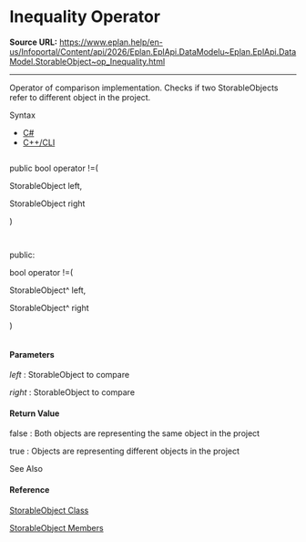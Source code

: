 # Inequality Operator

**Source URL:** https://www.eplan.help/en-us/Infoportal/Content/api/2026/Eplan.EplApi.DataModelu~Eplan.EplApi.DataModel.StorableObject~op_Inequality.html

---

Operator of comparison implementation. Checks if two StorableObjects refer to different object in the project.

Syntax

- [C#](#i-syntax-CS)
- [C++/CLI](#i-syntax-CPP2005)

```
```
public bool operator !=( 
   StorableObject left,
   StorableObject right
)
```
```

```
```
public:
bool operator !=( 
   StorableObject^ left,
   StorableObject^ right
)
```
```

#### Parameters

*left*
:   StorableObject to compare

*right*
:   StorableObject to compare

#### Return Value

false : Both objects are representing the same object in the project

true : Objects are representing different objects in the project



See Also

#### Reference

[StorableObject Class](Eplan.EplApi.DataModelu~Eplan.EplApi.DataModel.StorableObject.html)
  
[StorableObject Members](Eplan.EplApi.DataModelu~Eplan.EplApi.DataModel.StorableObject_members.html)